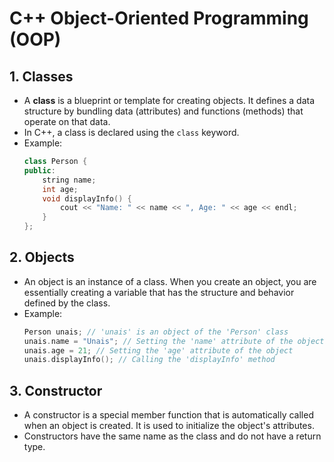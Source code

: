 # C++ Object-Oriented Programming (OOP)

## 1. Classes

- A **class** is a blueprint or template for creating objects. It defines a data structure by bundling data (attributes) and functions (methods) that operate on that data.
- In C++, a class is declared using the `class` keyword.
- Example:
  ```cpp
  class Person {
  public:
      string name;
      int age;
      void displayInfo() {
          cout << "Name: " << name << ", Age: " << age << endl;
      }
  };
  ```

## 2. Objects

- An object is an instance of a class. When you create an object, you are essentially creating a variable that has the structure and behavior defined by the class.
- Example:
  ```cpp
  Person unais; // 'unais' is an object of the 'Person' class
  unais.name = "Unais"; // Setting the 'name' attribute of the object
  unais.age = 21; // Setting the 'age' attribute of the object
  unais.displayInfo(); // Calling the 'displayInfo' method
  ```

## 3. Constructor

- A constructor is a special member function that is automatically called when an object is created. It is used to initialize the object's attributes.
- Constructors have the same name as the class and do not have a return type.
